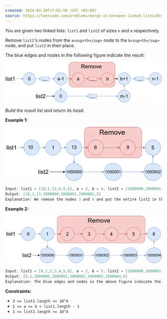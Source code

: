 ```yaml
---
created: 2024-03-20T17:01:50 (UTC +03:00)
source: https://leetcode.com/problems/merge-in-between-linked-lists/description/?envType=daily-question&envId=2024-03-20
---
```

You are given two linked lists: `list1` and `list2` of sizes `n` and `m` respectively.

Remove `list1`'s nodes from the `a<sup>th</sup>` node to the `b<sup>th</sup>` node, and put `list2` in their place.

The blue edges and nodes in the following figure indicate the result:

![img.png](img.png)

_Build the result list and return its head._


**Example 1:**

![img_1.png](img_1.png)

``` Java
Input: list1 = [10,1,13,6,9,5], a = 3, b = 4, list2 = [1000000,1000001,1000002]
Output: [10,1,13,1000000,1000001,1000002,5]
Explanation: We remove the nodes 3 and 4 and put the entire list2 in their place. The blue edges and nodes in the above figure indicate the result.
```


**Example 2:**

![img_2.png](img_2.png)

``` Java
Input: list1 = [0,1,2,3,4,5,6], a = 2, b = 5, list2 = [1000000,1000001,1000002,1000003,1000004]
Output: [0,1,1000000,1000001,1000002,1000003,1000004,6]
Explanation: The blue edges and nodes in the above figure indicate the result.
```


**Constraints:**

-   `3 <= list1.length <= 10^4`
-   `1 <= a <= b < list1.length - 1`
-   `1 <= list2.length <= 10^4`
